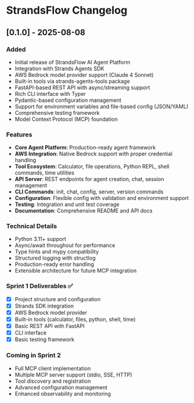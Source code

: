 # StrandsFlow Changelog

## [0.1.0] - 2025-08-08

### Added
- Initial release of StrandsFlow AI Agent Platform
- Integration with Strands Agents SDK
- AWS Bedrock model provider support (Claude 4 Sonnet)
- Built-in tools via strands-agents-tools package
- FastAPI-based REST API with async/streaming support
- Rich CLI interface with Typer
- Pydantic-based configuration management
- Support for environment variables and file-based config (JSON/YAML)
- Comprehensive testing framework
- Model Context Protocol (MCP) foundation

### Features
- **Core Agent Platform**: Production-ready agent framework
- **AWS Integration**: Native Bedrock support with proper credential handling
- **Tool Ecosystem**: Calculator, file operations, Python REPL, shell commands, time utilities
- **API Server**: REST endpoints for agent creation, chat, session management
- **CLI Commands**: init, chat, config, server, version commands
- **Configuration**: Flexible config with validation and environment support
- **Testing**: Integration and unit test coverage
- **Documentation**: Comprehensive README and API docs

### Technical Details
- Python 3.11+ support
- Async/await throughout for performance
- Type hints and mypy compatibility
- Structured logging with structlog
- Production-ready error handling
- Extensible architecture for future MCP integration

### Sprint 1 Deliverables ✅
- [x] Project structure and configuration
- [x] Strands SDK integration
- [x] AWS Bedrock model provider
- [x] Built-in tools (calculator, files, python, shell, time)
- [x] Basic REST API with FastAPI
- [x] CLI interface
- [x] Basic testing framework

### Coming in Sprint 2
- Full MCP client implementation
- Multiple MCP server support (stdio, SSE, HTTP)
- Tool discovery and registration
- Advanced configuration management
- Enhanced observability and monitoring
